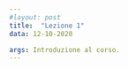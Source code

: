 ```yaml
---
#layout: post
title:  "Lezione 1"
data: 12-10-2020

args: Introduzione al corso.
---
```


<!--[Video](https://uniroma2.sharepoint.com/sites/msteams_a7df03/Documenti%20condivisi/Lezioni/Recordings/fo_lezione1_5_10_20.mp4)-->
